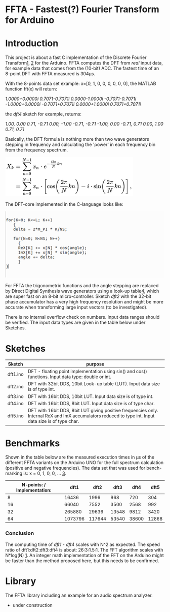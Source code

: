 # FFTA - Fastest(?) Fourier Transform for Arduino

# Introduction
This project is about a fast C implementation of the Discrete Fourier Transform[1], [2] for the Arduino. FFTA computes the DFT from *real* input data, for example data that comes from the (10-bit) ADC.
The fastest time of an 8-point DFT with FFTA measured is 304μs.

With the 8-points data set example: x=[0, 1, 0, 0, 0, 0, 0, 0], the MATLAB function fft(x) will return:

*1.0000+0.0000i   0.7071-0.7071i   0.0000-1.0000i  -0.7071-0.7071i  -1.0000+0.0000i  -0.7071+0.7071i   0.0000+1.0000i   0.7071+0.7071i*

the *dft4* sketch for example, returns:

*1.00,	0.00*
*0.71,	-0.71*
*0.00,	-1.00*
*-0.71,	-0.71*
*-1.00,	0.00*
*-0.71,	0.71*
*0.00,	1.00*
*0.71,	0.71*

Basically, the DFT formula is nothing more than two wave generators stepping in frequency and calculating the 'power' in each frequency bin from the frequency spectrum.

![DFT-formula](figures/DFT_formula.png  "DFT-formula")

The DFT-core implemented in the C-language looks like:

![DFT-loops](figures/dft-loop.png  "DFT-loops")

For FFTA the trigonometric functions and the angle stepping are replaced by Direct Digital Synthesis wave generators using a look-up table[4], which are super fast on an 8-bit micro-controller.
Sketch *dft2* with the 32-bit phase accumulator has a very high frequency resolution and might be more accurate when transforming large input vectors (to be investigated).

There is no internal overflow check on numbers. Input data ranges should be verified. The input data types are given in the table below under Sketches.

# Sketches
Sketch | purpose
------ | -------
dft1.ino | DFT - floating point implementation using sin() and cos() functions. Input data type: double or int.
dft2.ino | DFT with 32bit DDS, 10bit Look-up table (LUT). Input data size is of type int.
dft3.ino | DFT with 16bit DDS, 10bit LUT. Input data size is of type int.
dft4.ino | DFT with 16bit DDS, 8bit LUT. Input data size is of type char.
dft5.ino | DFT with 16bit DDS, 8bit LUT giving positive frequencies only. Internal ReX and ImX accumulators reduced to type int. Input data size is of type char.

# Benchmarks
Shown in the table below are the measured execution times in μs of the different FFTA variants on the Arduino UNO for the full spectrum calculation (positive and negative frequencies).
The data set that was used for bench-marking is: x = 0, 1, 0, 0, ...  [3].

N-points: / Implementation: | dft1 | dft2 | dft3 | dft4 | dft5
--------------------------- | ---- | ---- | ---- | ---- | ----
8 | 16436 | 1996 | 968 | 720 | 304
16 | 66040 | 7552 | 3500 | 2568 | 992
32 | 265880 | 29636 | 13548 | 9812 | 3420
64 | 1073796 | 117644 | 53540 | 38600 | 12868

### Conclusion
The computing time of *dft1 - dft4* scales with N^2 as expected. The speed ratio of dft1:dft2:dft3:dft4 is about: 26:3:1.5:1.
The FFT algorithm scales with N*log(N) [1]. An integer math implementation of the FFT on the Arduino might be faster than the method proposed here, but this needs to be confirmed.

# Library
The FFTA library including an example for an audio spectrum analyzer.

- under construction


[1]: https://en.wikipedia.org/wiki/Fast_Fourier_transform

[2]: http://www.fftw.org/

[3]: http://www.sccon.ca/sccon/fft/fft3.htm

[4]: https://github.com/MartinStokroos/NativeDDS
